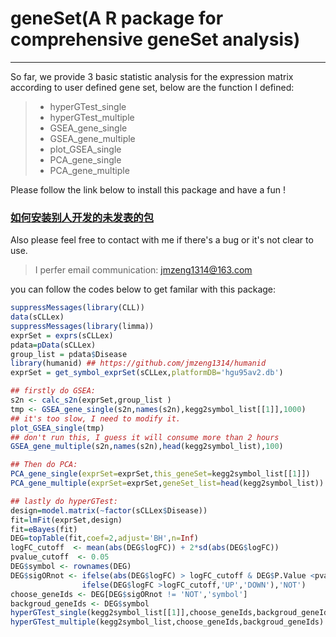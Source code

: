 # geneSet(A R package for comprehensive geneSet analysis)
------
So far, we provide 3 basic statistic analysis for the expression matrix according to user defined gene set, below are the function I defined:
> * hyperGTest_single
> * hyperGTest_multiple
> * GSEA_gene_single
> * GSEA_gene_multiple
> * plot_GSEA_single
> * PCA_gene_single
> * PCA_gene_multiple 


Please follow the link below to install this package and have a fun !

### [如何安装别人开发的未发表的包](http://www.bio-info-trainee.com/2092.html)

Also please feel free to contact with me if there's a bug or it's not clear to use.
>  I perfer email communication: jmzeng1314@163.com 

you can follow the codes below to get familar with this package:
```R
suppressMessages(library(CLL))
data(sCLLex)
suppressMessages(library(limma))
exprSet = exprs(sCLLex)
pdata=pData(sCLLex)
group_list = pdata$Disease
library(humanid) ## https://github.com/jmzeng1314/humanid
exprSet = get_symbol_exprSet(sCLLex,platformDB='hgu95av2.db')

## firstly do GSEA:
s2n <- calc_s2n(exprSet,group_list ) 
tmp <- GSEA_gene_single(s2n,names(s2n),kegg2symbol_list[[1]],1000)
## it's too slow, I need to modify it.
plot_GSEA_single(tmp)
## don't run this, I guess it will consume more than 2 hours
GSEA_gene_multiple(s2n,names(s2n),head(kegg2symbol_list),100)

## Then do PCA:
PCA_gene_single(exprSet=exprSet,this_geneSet=kegg2symbol_list[[1]])
PCA_gene_multiple(exprSet=exprSet,geneSet_list=head(kegg2symbol_list))

## lastly do hyperGTest:
design=model.matrix(~factor(sCLLex$Disease))
fit=lmFit(exprSet,design)
fit=eBayes(fit)
DEG=topTable(fit,coef=2,adjust='BH',n=Inf)
logFC_cutoff  <- mean(abs(DEG$logFC)) + 2*sd(abs(DEG$logFC))
pvalue_cutoff  <- 0.05
DEG$symbol <- rownames(DEG)
DEG$sigORnot <- ifelse(abs(DEG$logFC) > logFC_cutoff & DEG$P.Value <pvalue_cutoff ,
                ifelse(DEG$logFC >logFC_cutoff,'UP','DOWN'),'NOT')
choose_geneIds <- DEG[DEG$sigORnot != 'NOT','symbol']
backgroud_geneIds <- DEG$symbol
hyperGTest_single(kegg2symbol_list[[1]],choose_geneIds,backgroud_geneIds)
hyperGTest_multiple(kegg2symbol_list,choose_geneIds,backgroud_geneIds)
 
```



